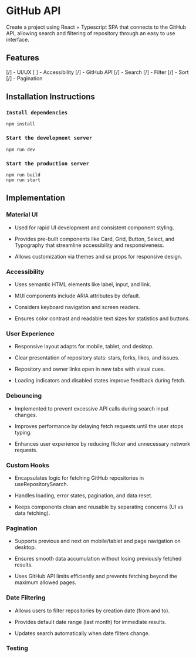 # GitHub API

Create a project using React + Typescript SPA that connects to the GitHub API, allowing search and filtering of repository through an easy to use interface.

## Features

[/] - UI/UX
[ ] - Accessibility
[/] - GitHub API
[/] - Search
[/] - Filter
[/] - Sort
[/] - Pagination

## Installation Instructions

### `Install dependencies`

```
npm install
```

### `Start the development server`

```
npm run dev
```

### `Start the production server`

```
npm run build
npm run start
```

## Implementation

### Material UI

- Used for rapid UI development and consistent component styling.

- Provides pre-built components like Card, Grid, Button, Select, and Typography that streamline accessibility and responsiveness.

- Allows customization via themes and sx props for responsive design.

### Accessibility

- Uses semantic HTML elements like label, input, and link.

- MUI components include ARIA attributes by default.

- Considers keyboard navigation and screen readers.

- Ensures color contrast and readable text sizes for statistics and buttons.

### User Experience

- Responsive layout adapts for mobile, tablet, and desktop.

- Clear presentation of repository stats: stars, forks, likes, and issues.

- Repository and owner links open in new tabs with visual cues.

- Loading indicators and disabled states improve feedback during fetch.

### Debouncing

- Implemented to prevent excessive API calls during search input changes.

- Improves performance by delaying fetch requests until the user stops typing.

- Enhances user experience by reducing flicker and unnecessary network requests.

### Custom Hooks

- Encapsulates logic for fetching GitHub repositories in useRepositorySearch.

- Handles loading, error states, pagination, and data reset.

- Keeps components clean and reusable by separating concerns (UI vs data fetching).

### Pagination

- Supports previous and next on mobile/tablet and page navigation on desktop.

- Ensures smooth data accumulation without losing previously fetched results.

- Uses GitHub API limits efficiently and prevents fetching beyond the maximum allowed pages.

### Date Filtering

- Allows users to filter repositories by creation date (from and to).

- Provides default date range (last month) for immediate results.

- Updates search automatically when date filters change.

### Testing
